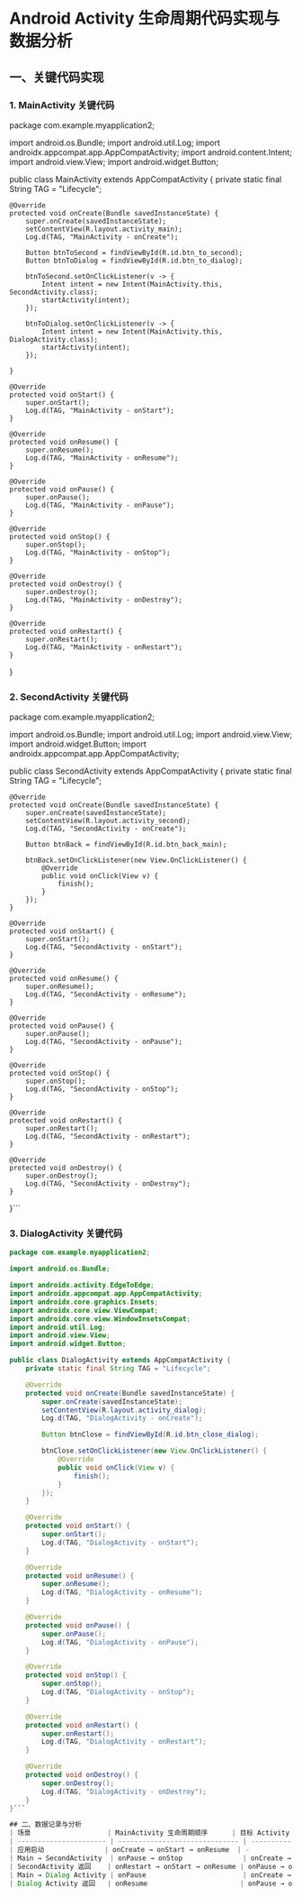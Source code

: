 # Android Activity 生命周期代码实现与数据分析
## 一、关键代码实现
### 1. MainActivity 关键代码
package com.example.myapplication2;

import android.os.Bundle;
import android.util.Log;
import androidx.appcompat.app.AppCompatActivity;
import android.content.Intent;
import android.view.View;
import android.widget.Button;

public class MainActivity extends AppCompatActivity {
    private static final String TAG = "Lifecycle";

    @Override
    protected void onCreate(Bundle savedInstanceState) {
        super.onCreate(savedInstanceState);
        setContentView(R.layout.activity_main);
        Log.d(TAG, "MainActivity - onCreate");

        Button btnToSecond = findViewById(R.id.btn_to_second);
        Button btnToDialog = findViewById(R.id.btn_to_dialog);

        btnToSecond.setOnClickListener(v -> {
            Intent intent = new Intent(MainActivity.this, SecondActivity.class);
            startActivity(intent);
        });

        btnToDialog.setOnClickListener(v -> {
            Intent intent = new Intent(MainActivity.this, DialogActivity.class);
            startActivity(intent);
        });

    }

    @Override
    protected void onStart() {
        super.onStart();
        Log.d(TAG, "MainActivity - onStart");
    }

    @Override
    protected void onResume() {
        super.onResume();
        Log.d(TAG, "MainActivity - onResume");
    }

    @Override
    protected void onPause() {
        super.onPause();
        Log.d(TAG, "MainActivity - onPause");
    }

    @Override
    protected void onStop() {
        super.onStop();
        Log.d(TAG, "MainActivity - onStop");
    }

    @Override
    protected void onDestroy() {
        super.onDestroy();
        Log.d(TAG, "MainActivity - onDestroy");
    }

    @Override
    protected void onRestart() {
        super.onRestart();
        Log.d(TAG, "MainActivity - onRestart");
    }
}
### 2. SecondActivity 关键代码
package com.example.myapplication2;

import android.os.Bundle;
import android.util.Log;
import android.view.View;
import android.widget.Button;
import androidx.appcompat.app.AppCompatActivity;

public class SecondActivity extends AppCompatActivity {
    private static final String TAG = "Lifecycle";

    @Override
    protected void onCreate(Bundle savedInstanceState) {
        super.onCreate(savedInstanceState);
        setContentView(R.layout.activity_second);
        Log.d(TAG, "SecondActivity - onCreate");

        Button btnBack = findViewById(R.id.btn_back_main);

        btnBack.setOnClickListener(new View.OnClickListener() {
            @Override
            public void onClick(View v) {
                finish();
            }
        });
    }

    @Override
    protected void onStart() {
        super.onStart();
        Log.d(TAG, "SecondActivity - onStart");
    }

    @Override
    protected void onResume() {
        super.onResume();
        Log.d(TAG, "SecondActivity - onResume");
    }

    @Override
    protected void onPause() {
        super.onPause();
        Log.d(TAG, "SecondActivity - onPause");
    }

    @Override
    protected void onStop() {
        super.onStop();
        Log.d(TAG, "SecondActivity - onStop");
    }

    @Override
    protected void onRestart() {
        super.onRestart();
        Log.d(TAG, "SecondActivity - onRestart");
    }

    @Override
    protected void onDestroy() {
        super.onDestroy();
        Log.d(TAG, "SecondActivity - onDestroy");
    }
}```

### 3. DialogActivity 关键代码
```java
package com.example.myapplication2;

import android.os.Bundle;

import androidx.activity.EdgeToEdge;
import androidx.appcompat.app.AppCompatActivity;
import androidx.core.graphics.Insets;
import androidx.core.view.ViewCompat;
import androidx.core.view.WindowInsetsCompat;
import android.util.Log;
import android.view.View;
import android.widget.Button;

public class DialogActivity extends AppCompatActivity {
    private static final String TAG = "Lifecycle";

    @Override
    protected void onCreate(Bundle savedInstanceState) {
        super.onCreate(savedInstanceState);
        setContentView(R.layout.activity_dialog);
        Log.d(TAG, "DialogActivity - onCreate");

        Button btnClose = findViewById(R.id.btn_close_dialog);

        btnClose.setOnClickListener(new View.OnClickListener() {
            @Override
            public void onClick(View v) {
                finish();
            }
        });
    }

    @Override
    protected void onStart() {
        super.onStart();
        Log.d(TAG, "DialogActivity - onStart");
    }

    @Override
    protected void onResume() {
        super.onResume();
        Log.d(TAG, "DialogActivity - onResume");
    }

    @Override
    protected void onPause() {
        super.onPause();
        Log.d(TAG, "DialogActivity - onPause");
    }

    @Override
    protected void onStop() {
        super.onStop();
        Log.d(TAG, "DialogActivity - onStop");
    }

    @Override
    protected void onRestart() {
        super.onRestart();
        Log.d(TAG, "DialogActivity - onRestart");
    }

    @Override
    protected void onDestroy() {
        super.onDestroy();
        Log.d(TAG, "DialogActivity - onDestroy");
    }
}```

## 二、数据记录与分析
| 场景                   | MainActivity 生命周期顺序      | 目标 Activity 生命周期顺序    |
| ---------------------- | ------------------------------ | ----------------------------- |
| 应用启动               | onCreate → onStart → onResume  | -                             |
| Main → SecondActivity  | onPause → onStop               | onCreate → onStart → onResume |
| SecondActivity 返回    | onRestart → onStart → onResume | onPause → onStop → onDestroy  |
| Main → Dialog Activity | onPause                        | onCreate → onStart → onResume |
| Dialog Activity 返回   | onResume                       | onPause → onStop → onDestroy  |
